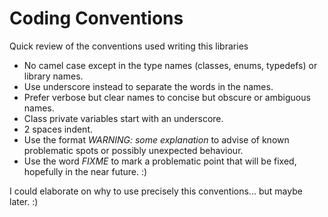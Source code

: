 Coding Conventions
==================

Quick review of the conventions used writing this libraries

- No camel case except in the type names (classes, enums, typedefs) or library names. 
- Use underscore instead to separate the words in the names.
- Prefer verbose but clear names to concise but obscure or ambiguous names.
- Class private variables start with an underscore.
- 2 spaces indent.
- Use the format *WARNING: some explanation*  to advise of known problematic spots or possibly unexpected behaviour.
- Use the word *FIXME* to mark a problematic point that will be fixed, hopefully in the near future. :)

I could elaborate on why to use precisely this conventions... but maybe later. :)



